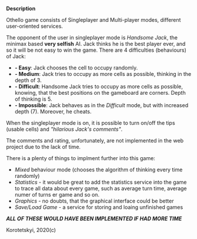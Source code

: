 **Description**

Othello game consists of Singleplayer and Multi-player modes, different user-oriented services.

The opponent of the user in singleplayer mode is *Handsome Jack*, the minimax based **very selfish** AI. Jack thinks he is the best player ever, and so it will be not easy to win the game.
There are 4 difficulties (behaviours) of Jack:
*  **- Easy**:       Jack chooses the cell to occupy randomly.
*  **- Medium**:     Jack tries to occupy as more cells as possible, thinking in the depth of 3.
*  **- Difficult**:  Handsome Jack tries to occupy as more cells as possible, knowing, that the best positions on the gameboard are corners. Depth of thinking is 5.
*  **- Impossible**: Jack behaves as in the *Difficult* mode, but with increased depth (7). Moreover, he cheats.
 
When the singleplayer mode is on, it is possible to turn on/off the tips (usable cells) and *"hilarious  Jack's comments"*.



The comments and rating, unfortunately, are not implemented in the web project due to the lack of time.

There is a plenty of things to implment further into this game:
*  *Mixed* behaviour mode (chooses the algorithm of thinking every time randomly)
*  *Statistics* - it would be great to add the statistics service into the game to trace all data about every game, such as average turn time, average numer of turns er game and so on.
*  *Graphics* - no doubts, that the graphical interface could be better
*  *Save/Load Game* - a service for storing and loaing unfinished games


***ALL OF THESE WOULD HAVE BEEN IMPLEMENTED IF HAD MORE TIME***

Korotetskyi, 2020(c)